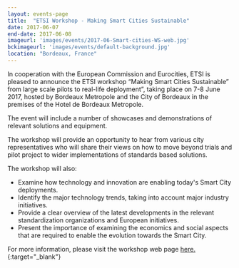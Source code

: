 ```yaml
---
layout: events-page
title:  "ETSI Workshop - Making Smart Cities Sustainable"
date: 2017-06-07
end-date: 2017-06-08
imageurl: 'images/events/2017-06-Smart-cities-WS-web.jpg'
bckimageurl: 'images/events/default-background.jpg'
location: "Bordeaux, France"
---
```

In cooperation with the European Commission and Eurocities, ETSI is pleased to announce the ETSI workshop “Making Smart Cities Sustainable” from large scale pilots to real-life deployment”, taking place on 7-8 June 2017, hosted by Bordeaux Metropole and the City of Bordeaux in the premises of the Hotel de Bordeaux Metropole.

The event will include a number of showcases and demonstrations of relevant solutions and equipment.

The workshop will provide an opportunity to hear from various city representatives who will share their views on how to move beyond trials and pilot project to wider implementations of standards based solutions.

The workshop will also:
- Examine how technology and innovation are enabling today's Smart City deployments.
- Identify the major technology trends, taking into account major industry initiatives.
- Provide a clear overview of the latest developments in the relevant standardization organizations and European initiatives.
- Present the importance of examining the economics and social aspects that are required to enable the evolution towards the Smart City.

For more information, please visit the workshop web page [here.](http://www.etsi.org/membership/member-rights-and-benefits/10-news-events/events/1175-workshop-making-smart-cities-sustainable){:target="_blank"}
